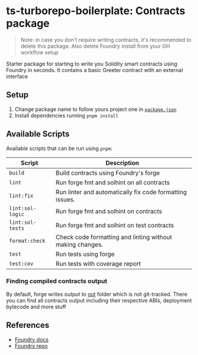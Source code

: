 # ts-turborepo-boilerplate: Contracts package

> Note: in case you don't require writing contracts, it's recommended 
to delete this package. Also delete Foundry install from your GH workflow setup

Starter package for starting to write you Solidity smart contracts
using Foundry in seconds. It contains a basic Greeter contract with 
an external interface

## Setup
1. Change package name to follow yours project one in [`package.json`](./package.json)
2. Install dependencies running `pnpm install`

## Available Scripts

Available scripts that can be run using `pnpm`:

| Script          | Description                                                  |
| --------------  | ------------------------------------------------------------ |
| `build`         | Build contracts using Foundry's forge                        |
| `lint`          | Run forge fmt and solhint on all contracts                   |
| `lint:fix`      | Run linter and automatically fix code formatting issues.     |
| `lint:sol-logic`| Run forge fmt and solhint on contracts                       |
| `lint:sol-tests`| Run forge fmt and solhint on test contracts                  |
| `format:check`  | Check code formatting and linting without making changes.    |
| `test`          | Run tests using forge                                        |
| `test:cov`      | Run tests with coverage report                               |


### Finding compiled contracts output
By default, forge writes output to [out](./out) folder which is not git-tracked.
There you can find all contracts output including their respective ABIs,
deployment bytecode and more stuff


## References
- [Foundry docs](https://book.getfoundry.sh/forge/)
- [Foundry repo](https://github.com/foundry-rs)